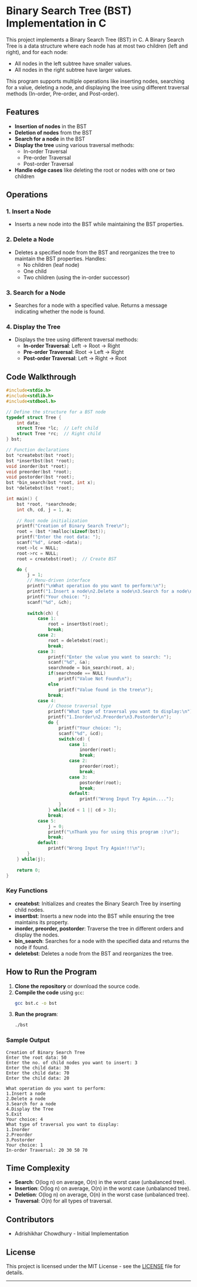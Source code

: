 
# Binary Search Tree (BST) Implementation in C

This project implements a Binary Search Tree (BST) in C. A Binary Search Tree is a data structure where each node has at most two children (left and right), and for each node:
- All nodes in the left subtree have smaller values.
- All nodes in the right subtree have larger values.

This program supports multiple operations like inserting nodes, searching for a value, deleting a node, and displaying the tree using different traversal methods (In-order, Pre-order, and Post-order).

## Features

- **Insertion of nodes** in the BST
- **Deletion of nodes** from the BST
- **Search for a node** in the BST
- **Display the tree** using various traversal methods:
  - In-order Traversal
  - Pre-order Traversal
  - Post-order Traversal
- **Handle edge cases** like deleting the root or nodes with one or two children

## Operations

### 1. Insert a Node
- Inserts a new node into the BST while maintaining the BST properties.

### 2. Delete a Node
- Deletes a specified node from the BST and reorganizes the tree to maintain the BST properties. Handles:
  - No children (leaf node)
  - One child
  - Two children (using the in-order successor)

### 3. Search for a Node
- Searches for a node with a specified value. Returns a message indicating whether the node is found.

### 4. Display the Tree
- Displays the tree using different traversal methods:
  - **In-order Traversal**: Left -> Root -> Right
  - **Pre-order Traversal**: Root -> Left -> Right
  - **Post-order Traversal**: Left -> Right -> Root

## Code Walkthrough

```c
#include<stdio.h>
#include<stdlib.h>
#include<stdbool.h>

// Define the structure for a BST node
typedef struct Tree {
    int data;
    struct Tree *lc;  // Left child
    struct Tree *rc;  // Right child
} bst;

// Function declarations
bst *createbst(bst *root);
bst *insertbst(bst *root);
void inorder(bst *root);
void preorder(bst *root);
void postorder(bst *root);
bst *bin_search(bst *root, int x);
bst *deletebst(bst *root);

int main() {
    bst *root, *searchnode;
    int ch, cd, j = 1, a;
    
    // Root node initialization
    printf("Creation of Binary Search Tree\n");
    root = (bst *)malloc(sizeof(bst));
    printf("Enter the root data: ");
    scanf("%d", &root->data);
    root->lc = NULL;
    root->rc = NULL;
    root = createbst(root);  // Create BST

    do {
        j = 1;
        // Menu-driven interface
        printf("\nWhat operation do you want to perform:\n");
        printf("1.Insert a node\n2.Delete a node\n3.Search for a node\n4.Display the Tree\n5.Exit\n");
        printf("Your choice: ");
        scanf("%d", &ch);
        
        switch(ch) {
            case 1:
                root = insertbst(root);
                break;
            case 2:
                root = deletebst(root);
                break;
            case 3:
                printf("Enter the value you want to search: ");
                scanf("%d", &a);
                searchnode = bin_search(root, a);
                if(searchnode == NULL)
                    printf("Value Not Found\n");
                else
                    printf("Value found in the tree\n");
                break;
            case 4:
                // Choose traversal type
                printf("What type of traversal you want to display:\n");
                printf("1.Inorder\n2.Preorder\n3.Postorder\n");
                do {
                    printf("Your choice: ");
                    scanf("%d", &cd);
                    switch(cd) {
                        case 1:
                            inorder(root);
                            break;
                        case 2:
                            preorder(root);
                            break;
                        case 3:
                            postorder(root);
                            break;
                        default:
                            printf("Wrong Input Try Again....");
                    }
                } while(cd < 1 || cd > 3);
                break;
            case 5:
                j = 0;
                printf("\nThank you for using this program :)\n");
                break;
            default:
                printf("Wrong Input Try Again!!!\n");
        }
    } while(j);
    
    return 0;
}
```

### Key Functions

- **createbst**: Initializes and creates the Binary Search Tree by inserting child nodes.
- **insertbst**: Inserts a new node into the BST while ensuring the tree maintains its property.
- **inorder, preorder, postorder**: Traverse the tree in different orders and display the nodes.
- **bin_search**: Searches for a node with the specified data and returns the node if found.
- **deletebst**: Deletes a node from the BST and reorganizes the tree.

## How to Run the Program

1. **Clone the repository** or download the source code.
2. **Compile the code** using `gcc`:
   ```bash
   gcc bst.c -o bst
   ```
3. **Run the program**:
   ```bash
   ./bst
   ```

### Sample Output

```
Creation of Binary Search Tree
Enter the root data: 50
Enter the no. of child nodes you want to insert: 3
Enter the child data: 30
Enter the child data: 70
Enter the child data: 20

What operation do you want to perform:
1.Insert a node
2.Delete a node
3.Search for a node
4.Display the Tree
5.Exit
Your choice: 4
What type of traversal you want to display:
1.Inorder
2.Preorder
3.Postorder
Your choice: 1
In-order Traversal: 20 30 50 70
```

## Time Complexity

- **Search**: O(log n) on average, O(n) in the worst case (unbalanced tree).
- **Insertion**: O(log n) on average, O(n) in the worst case (unbalanced tree).
- **Deletion**: O(log n) on average, O(n) in the worst case (unbalanced tree).
- **Traversal**: O(n) for all types of traversal.

## Contributors

- Adrishikhar Chowdhury - Initial Implementation

## License

This project is licensed under the MIT License - see the [LICENSE](LICENSE) file for details.

---